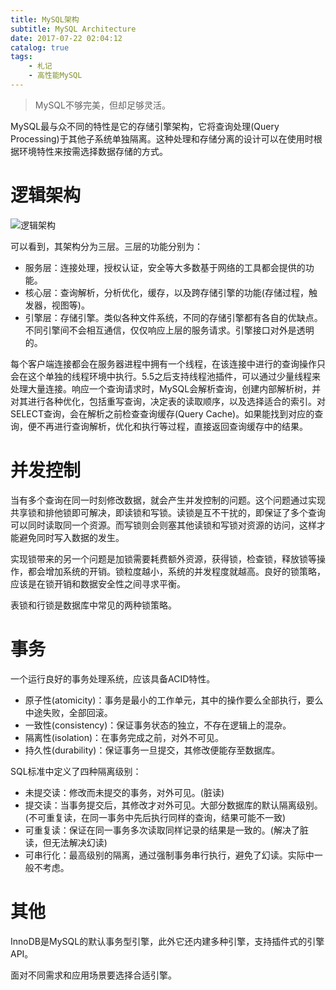 ```yaml
---
title: MySQL架构
subtitle: MySQL Architecture
date: 2017-07-22 02:04:12
catalog: true
tags:
    - 札记
    - 高性能MySQL
---
```


> MySQL不够完美，但却足够灵活。

MySQL最与众不同的特性是它的存储引擎架构，它将查询处理(Query Processing)于其他子系统单独隔离。这种处理和存储分离的设计可以在使用时根据环境特性来按需选择数据存储的方式。

# 逻辑架构
![逻辑架构](mysql-architecture.jpg)

可以看到，其架构分为三层。三层的功能分别为：

- 服务层：连接处理，授权认证，安全等大多数基于网络的工具都会提供的功能。
- 核心层：查询解析，分析优化，缓存，以及跨存储引擎的功能(存储过程，触发器，视图等)。
- 引擎层：存储引擎。类似各种文件系统，不同的存储引擎都有各自的优缺点。不同引擎间不会相互通信，仅仅响应上层的服务请求。引擎接口对外是透明的。

每个客户端连接都会在服务器进程中拥有一个线程，在该连接中进行的查询操作只会在这个单独的线程环境中执行。5.5之后支持线程池插件，可以通过少量线程来处理大量连接。响应一个查询请求时，MySQL会解析查询，创建内部解析树，并对其进行各种优化，包括重写查询，决定表的读取顺序，以及选择适合的索引。对SELECT查询，会在解析之前检查查询缓存(Query Cache)。如果能找到对应的查询，便不再进行查询解析，优化和执行等过程，直接返回查询缓存中的结果。

# 并发控制
当有多个查询在同一时刻修改数据，就会产生并发控制的问题。这个问题通过实现共享锁和排他锁即可解决，即读锁和写锁。读锁是互不干扰的，即保证了多个查询可以同时读取同一个资源。而写锁则会则塞其他读锁和写锁对资源的访问，这样才能避免同时写入数据的发生。

实现锁带来的另一个问题是加锁需要耗费额外资源，获得锁，检查锁，释放锁等操作，都会增加系统的开销。锁粒度越小，系统的并发程度就越高。良好的锁策略，应该是在锁开销和数据安全性之间寻求平衡。

表锁和行锁是数据库中常见的两种锁策略。

# 事务
一个运行良好的事务处理系统，应该具备ACID特性。

- 原子性(atomicity)：事务是最小的工作单元，其中的操作要么全部执行，要么中途失败，全部回滚。
- 一致性(consistency)：保证事务状态的独立，不存在逻辑上的混杂。
- 隔离性(isolation)：在事务完成之前，对外不可见。
- 持久性(durability)：保证事务一旦提交，其修改便能存至数据库。

SQL标准中定义了四种隔离级别：
- 未提交读：修改而未提交的事务，对外可见。(脏读)
- 提交读：当事务提交后，其修改才对外可见。大部分数据库的默认隔离级别。(不可重复读，在同一事务中先后执行同样的查询，结果可能不一致)
- 可重复读：保证在同一事务多次读取同样记录的结果是一致的。(解决了脏读，但无法解决幻读)
- 可串行化：最高级别的隔离，通过强制事务串行执行，避免了幻读。实际中一般不考虑。

# 其他
InnoDB是MySQL的默认事务型引擎，此外它还内建多种引擎，支持插件式的引擎API。

面对不同需求和应用场景要选择合适引擎。

